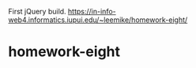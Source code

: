 First jQuery build.
https://in-info-web4.informatics.iupui.edu/~leemike/homework-eight/

# homework-eight
